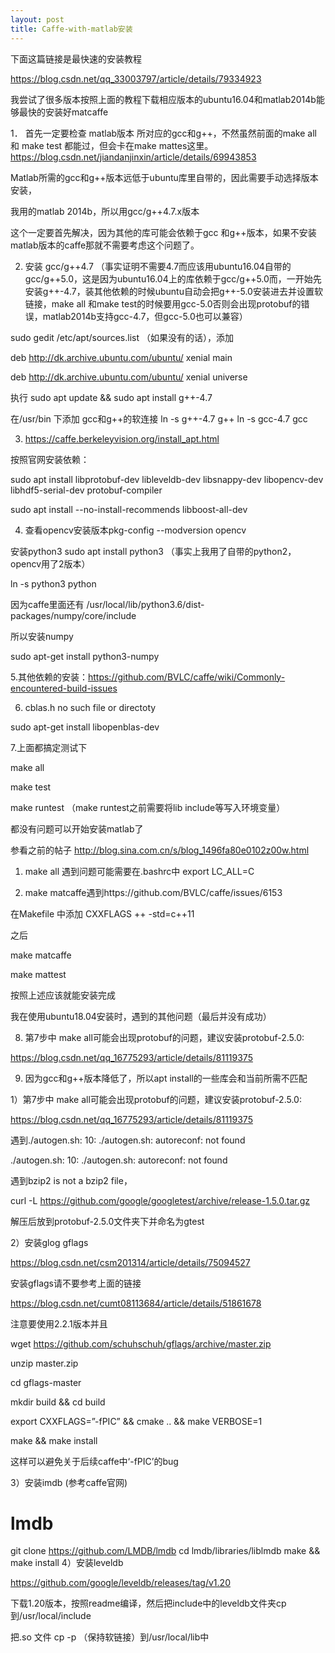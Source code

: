 ```yaml
---
layout: post
title: Caffe-with-matlab安装
---
```


下面这篇链接是最快速的安装教程

https://blog.csdn.net/qq_33003797/article/details/79334923

我尝试了很多版本按照上面的教程下载相应版本的ubuntu16.04和matlab2014b能够最快的安装好matcaffe



1． 首先一定要检查 matlab版本 所对应的gcc和g++，不然虽然前面的make all 和 make test 都能过，但会卡在make mattes这里。https://blog.csdn.net/jiandanjinxin/article/details/69943853

Matlab所需的gcc和g++版本远低于ubuntu库里自带的，因此需要手动选择版本安装，

我用的matlab 2014b，所以用gcc/g++4.7.x版本

这个一定要首先解决，因为其他的库可能会依赖于gcc 和g++版本，如果不安装matlab版本的caffe那就不需要考虑这个问题了。



2. 安装 gcc/g++4.7 （事实证明不需要4.7而应该用ubuntu16.04自带的gcc/g++5.0，这是因为ubuntu16.04上的库依赖于gcc/g++5.0而，一开始先安装g++-4.7，装其他依赖的时候ubuntu自动会把g++-5.0安装进去并设置软链接，make all 和make test的时候要用gcc-5.0否则会出现protobuf的错误，matlab2014b支持gcc-4.7，但gcc-5.0也可以兼容）

sudo gedit /etc/apt/sources.list （如果没有的话），添加

deb http://dk.archive.ubuntu.com/ubuntu/ xenial main

deb http://dk.archive.ubuntu.com/ubuntu/ xenial universe

执行 sudo apt update && sudo apt install g++-4.7



在/usr/bin 下添加 gcc和g++的软连接 ln -s g++-4.7 g++  ln -s gcc-4.7 gcc



3.   https://caffe.berkeleyvision.org/install_apt.html

按照官网安装依赖：

sudo apt install libprotobuf-dev libleveldb-dev libsnappy-dev libopencv-dev libhdf5-serial-dev protobuf-compiler

sudo apt install --no-install-recommends libboost-all-dev



4. 查看opencv安装版本pkg-config --modversion opencv

安装python3  sudo apt install python3 （事实上我用了自带的python2，opencv用了2版本）

ln -s python3 python

因为caffe里面还有 /usr/local/lib/python3.6/dist-packages/numpy/core/include

所以安装numpy 

sudo apt-get install python3-numpy



5.其他依赖的安装：https://github.com/BVLC/caffe/wiki/Commonly-encountered-build-issues



6. cblas.h no such file or directoty

 sudo apt-get install libopenblas-dev



7.上面都搞定测试下

make all

make test

make runtest （make runtest之前需要将lib include等写入环境变量）

都没有问题可以开始安装matlab了

参看之前的帖子 http://blog.sina.com.cn/s/blog_1496fa80e0102z00w.html

1) make all 遇到问题可能需要在.bashrc中 export LC_ALL=C

2) make matcaffe遇到https://github.com/BVLC/caffe/issues/6153

在Makefile 中添加  CXXFLAGS ++ -std=c++11

之后

make matcaffe

make mattest

按照上述应该就能安装完成



我在使用ubuntu18.04安装时，遇到的其他问题（最后并没有成功）

8. 第7步中 make all可能会出现protobuf的问题，建议安装protobuf-2.5.0:

https://blog.csdn.net/qq_16775293/article/details/81119375



9. 因为gcc和g++版本降低了，所以apt install的一些库会和当前所需不匹配

1）第7步中 make all可能会出现protobuf的问题，建议安装protobuf-2.5.0:

https://blog.csdn.net/qq_16775293/article/details/81119375

遇到./autogen.sh: 10: ./autogen.sh: autoreconf: not found

./autogen.sh: 10: ./autogen.sh: autoreconf: not found

遇到bzip2 is not a bzip2 file，

curl -L https://github.com/google/googletest/archive/release-1.5.0.tar.gz

解压后放到protobuf-2.5.0文件夹下并命名为gtest

2）安装glog gflags

https://blog.csdn.net/csm201314/article/details/75094527

安装gflags请不要参考上面的链接

https://blog.csdn.net/cumt08113684/article/details/51861678

注意要使用2.2.1版本并且

wget https://github.com/schuhschuh/gflags/archive/master.zip 

unzip master.zip 

cd gflags-master 

mkdir build && cd build 

export CXXFLAGS=”-fPIC” && cmake .. && make VERBOSE=1 

make && make install

这样可以避免关于后续caffe中‘-fPIC’的bug

3）安装imdb (参考caffe官网)


# lmdb
git clone https://github.com/LMDB/lmdb
cd lmdb/libraries/liblmdb
make && make install
4）安装leveldb

https://github.com/google/leveldb/releases/tag/v1.20

下载1.20版本，按照readme编译，然后把include中的leveldb文件夹cp到/usr/local/include

把.so 文件 cp -p （保持软链接）到/usr/local/lib中



